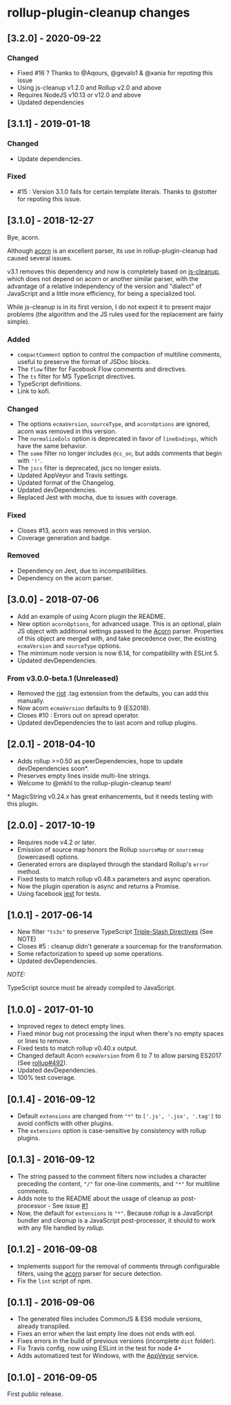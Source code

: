 # rollup-plugin-cleanup changes

## \[3.2.0] - 2020-09-22

### Changed

- Fixed #16 ? Thanks to @Aqours, @gevalo1 & @xania for repoting this issue
- Using js-cleanup v1.2.0 and Rollup v2.0 and above
- Requires NodeJS v10.13 or v12.0 and above
- Updated dependencies

## \[3.1.1] - 2019-01-18

### Changed

- Update dependencies.

### Fixed

- #15 : Version 3.1.0 fails for certain template literals. Thanks to @stotter for repoting this issue.

## \[3.1.0] - 2018-12-27

Bye, acorn.

Although [acorn](https://github.com/acornjs/acorn) is an excellent parser, its use in rollup-plugin-cleanup had caused several issues.

v3.1 removes this dependency and now is completely based on [js-cleanup](https://github.com/aMarCruz/js-cleanup), which does not depend on acorn or another similar parser, with the advantage of a relative independency of the version and "dialect" of JavaScript and a little more efficiency, for being a specialized tool.

While js-cleanup is in its first version, I do not expect it to present major problems (the algorithm and the JS rules used for the replacement are fairly simple).

### Added

- `compactComment` option to control the compaction of multiline comments, useful to preserve the format of JSDoc blocks.
- The `flow` filter for Facebook Flow comments and directives.
- The `ts` filter for MS TypeScript directives.
- TypeScript definitions.
- Link to kofi.

### Changed

- The options `ecmaVersion`, `sourceType`, and `acornOptions` are ignored, acorn was removed in this version.
- The `normalizeEols` option is deprecated in favor of `lineEndings`, which have the same behavior.
- The `some` filter no longer includes `@cc_on`, but adds comments that begin with `'!'`.
- The `jscs` filter is deprecated, jscs no longer exists.
- Updated AppVeyor and Travis settings.
- Updated format of the Changelog.
- Updated devDependencies.
- Replaced Jest with mocha, due to issues with coverage.

### Fixed

- Closes #13, acorn was removed in this version.
- Coverage generation and badge.

### Removed

- Dependency on Jest, due to incompatibilities.
- Dependency on the acorn parser.

## \[3.0.0] - 2018-07-06

- Add an example of using Acorn plugin the README.
- New option `acornOptions`, for advanced usage.
  This is an optional, plain JS object with additional settings passed to the [Acorn](https://github.com/acornjs/acorn) parser. Properties of this object are merged with, and take precedence over, the existing `ecmaVersion` and `sourceType` options.
- The mimimum node version is now 6.14, for compatibility with ESLint 5.
- Updated devDependencies.

### From v3.0.0-beta.1 (Unreleased)

- Removed the [riot](http://riotjs.com/) .tag extension from the defaults, you can add this manually.
- Now acorn `ecmaVersion` defaults to 9 (ES2018).
- Closes #10 : Errors out on spread operator.
- Updated devDependencies the to last acorn and rollup plugins.

## \[2.0.1] - 2018-04-10

- Adds rollup >=0.50 as peerDependencies, hope to update devDependencies soon\*.
- Preserves empty lines inside multi-line strings.
- Welcome to @mkhl to the rollup-plugin-cleanup team!

\* MagicString v0.24.x has great enhancements, but it needs testing with this plugin.

## \[2.0.0] - 2017-10-19

- Requires node v4.2 or later.
- Emission of source map honors the Rollup `sourceMap` or `sourcemap` (lowercased) options.
- Generated errors are displayed through the standard Rollup's `error` method.
- Fixed tests to match rollup v0.48.x parameters and async operation.
- Now the plugin operation is async and returns a Promise.
- Using facebook [jest](http://facebook.github.io/jest/) for tests.

## \[1.0.1] - 2017-06-14

- New filter `"ts3s"` to preserve TypeScript [Triple-Slash Directives](https://www.typescriptlang.org/docs/handbook/triple-slash-directives.html) (See NOTE)
- Closes #5 : cleanup didn't generate a sourcemap for the transformation.
- Some refactorization to speed up some operations.
- Updated devDependencies.

*NOTE:*

TypeScript source must be already compiled to JavaScript.

## \[1.0.0] - 2017-01-10

- Improved regex to detect empty lines.
- Fixed minor bug not processing the input when there's no empty spaces or lines to remove.
- Fixed tests to match rollup v0.40.x output.
- Changed default Acorn `ecmaVersion` from 6 to 7 to allow parsing ES2017 (See [rollup#492](https://github.com/rollup/rollup/issues/492)).
- Updated devDependencies.
- 100% test coverage.

## \[0.1.4] - 2016-09-12

- Default `extensions` are changed from `"*"` to `['.js', '.jsx', '.tag']` to avoid conflicts with other plugins.
- The `extensions` option is case-sensitive by consistency with rollup plugins.

## \[0.1.3] - 2016-09-12

- The string passed to the comment filters now includes a character preceding the content, `"/"` for one-line comments, and `"*"` for multiline comments.
- Adds note to the README about the usage of cleanup as post-processor - See issue [#1](https://github.com/aMarCruz/rollup-plugin-cleanup/issues/1)
- Now, the default for `extensions` is `"*"`. Because _rollup_ is a JavaScript bundler and _cleanup_ is a JavaScript post-processor, it should to work with any file handled by _rollup_.

## \[0.1.2] - 2016-09-08

- Implements support for the removal of comments through configurable filters, using the [acorn](https://github.com/ternjs/acorn) parser for secure detection.
- Fix the `lint` script of npm.

## \[0.1.1] - 2016-09-06

- The generated files includes CommonJS & ES6 module versions, already transpiled.
- Fixes an error when the last empty line does not ends with eol.
- Fixes errors in the build of previous versions (incomplete `dist` folder).
- Fix Travis config, now using ESLint in the test for node 4+
- Adds automatized test for Windows, with the [AppVeyor](https://ci.appveyor.com/) service.

## \[0.1.0] - 2016-09-05

First public release.
